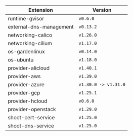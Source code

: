 | Extension      |  Version | 
| ----------- | ----------- |
|runtime-gvisor|```v0.6.0```|
|external-dns-management|```v0.13.2```|
|networking-calico|```v1.26.0```|
|networking-cilium|```v1.17.0```|
|os-gardenlinux|```v0.14.0```|
|os-ubuntu|```v1.18.0```|
|provider-alicloud|```v1.40.1```|
|provider-aws|```v1.39.0```|
|provider-azure|```v1.30.0 -> v1.31.0```|
|provider-gcp|```v1.25.1```|
|provider-hcloud|```v0.6.0```|
|provider-openstack|```v1.29.0```|
|shoot-cert-service|```v1.25.0```|
|shoot-dns-service|```v1.25.0```|
